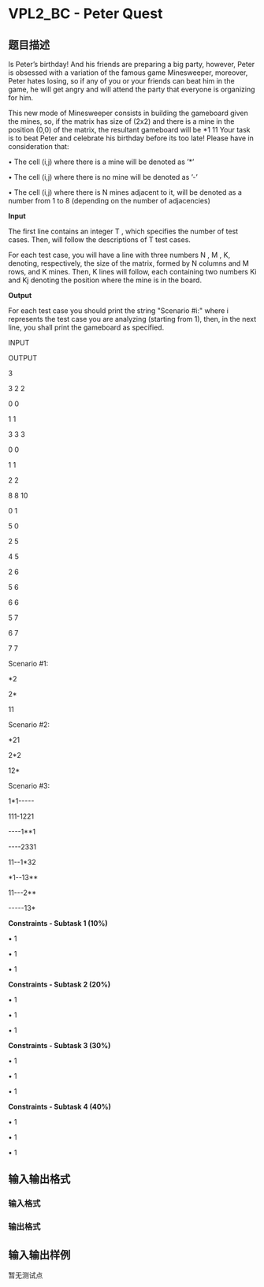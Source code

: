# VPL2_BC - Peter Quest

## 题目描述

Is Peter’s birthday! And his friends are preparing a big party, however, Peter is obsessed with a variation of the famous game Minesweeper, moreover, Peter hates losing, so if any of you or your friends can beat him in the game, he will get angry and will attend the party that everyone is organizing for him.

This new mode of Minesweeper consists in building the gameboard given the mines, so, if the matrix has size of (2x2) and there is a mine in the position (0,0) of the matrix, the resultant gameboard will be \*1 11 Your task is to beat Peter and celebrate his birthday before its too late! Please have in consideration that:

• The cell (i,j) where there is a mine will be denoted as ’\*’

• The cell (i,j) where there is no mine will be denoted as ’-’

• The cell (i,j) where there is N mines adjacent to it, will be denoted as a number from 1 to 8 (depending on the number of adjacencies)

**Input**

The first line contains an integer T , which specifies the number of test cases. Then, will follow the descriptions of T test cases.

For each test case, you will have a line with three numbers N , M , K, denoting, respectively, the size of the matrix, formed by N columns and M rows, and K mines. Then, K lines will follow, each containing two numbers Ki and Kj denoting the position where the mine is in the board.

**Output**

For each test case you should print the string "Scenario #i:" where i represents the test case you are analyzing (starting from 1), then, in the next line, you shall print the gameboard as specified.

INPUT

OUTPUT

3

3 2 2

0 0

1 1

3 3 3

0 0

1 1

2 2

8 8 10

0 1

5 0

2 5

4 5

2 6

5 6

6 6

5 7

6 7

7 7

Scenario #1:

\*2

2\*

11

Scenario #2:

\*21

2\*2

12\*

Scenario #3:

1\*1-----

111-1221

\----1\*\*1

\----2331

11--1\*32

\*1--13\*\*

11---2\*\*

\-----13\*

**Constraints - Subtask 1 (10%)**

• 1

• 1

• 1

**Constraints - Subtask 2 (20%)**

• 1

• 1

• 1

**Constraints - Subtask 3 (30%)**

• 1

• 1

• 1

**Constraints - Subtask 4 (40%)**

• 1

• 1

• 1

## 输入输出格式

### 输入格式

### 输出格式

## 输入输出样例

暂无测试点

